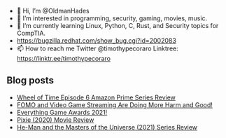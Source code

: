 - 👋 Hi, I’m @OldmanHades
- 👀 I’m interested in programming, security, gaming, movies, music.
- 🌱 I’m currently learning Linux, Python, C, Rust, and Security topics for CompTIA.
- https://bugzilla.redhat.com/show_bug.cgi?id=2002083
- 📫 How to reach me Twitter @timothypecoraro
Linktree: https://linktr.ee/timothypecoraro

## Blog posts
<!-- BLOG-POST-LIST:START -->
- [Wheel of Time Episode 6 Amazon Prime Series Review](https://medium.com/@timothypecoraro/wheel-of-time-episode-6-amazon-prime-series-review-eaf68a46d3b1?source=rss-5097f5c9b801------2)
- [FOMO and Video Game Streaming Are Doing More Harm and Good!](https://medium.com/@timothypecoraro/fomo-and-video-game-streaming-are-doing-more-harm-and-good-b769d82b248a?source=rss-5097f5c9b801------2)
- [Everything Game Awards 2021!](https://medium.com/@timothypecoraro/the-game-awards-2021-5a2de0006678?source=rss-5097f5c9b801------2)
- [Pixie &lpar;2020&rpar; Movie Review](https://medium.com/@timothypecoraro/pixie-2020-movie-review-228b73f74e6d?source=rss-5097f5c9b801------2)
- [He-Man and the Masters of the Universe &lpar;2021&rpar; Series Review](https://medium.com/@timothypecoraro/he-man-and-the-masters-of-the-universe-2021-series-review-f160e49a3592?source=rss-5097f5c9b801------2)
<!-- BLOG-POST-LIST:END -->
